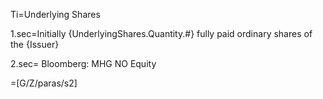 Ti=Underlying Shares

1.sec=Initially {UnderlyingShares.Quantity.#} fully paid ordinary shares of the {Issuer}

2.sec= Bloomberg: MHG NO Equity

=[G/Z/paras/s2]
